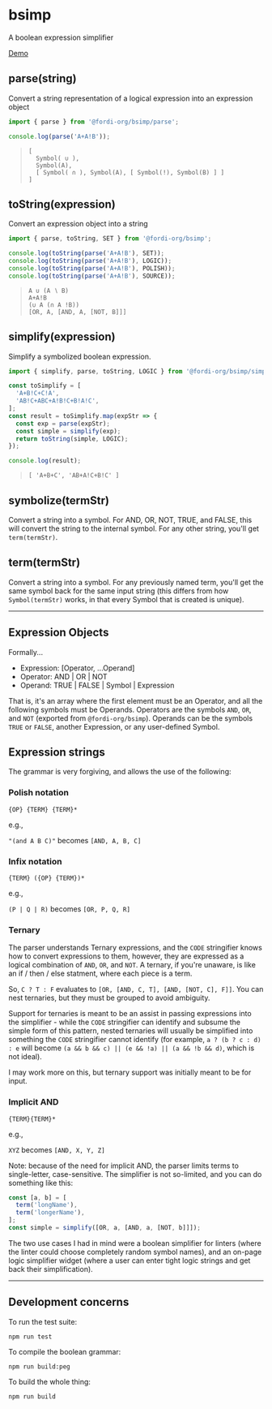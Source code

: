 # bsimp

A boolean expression simplifier

[Demo](https://fordi.github.io/bsimp)

## parse(string)

Convert a string representation of a logical expression into an expression object

```javascript
import { parse } from '@fordi-org/bsimp/parse';

console.log(parse('A+A!B'));
```

> ```
> [
>   Symbol( ∪ ),
>   Symbol(A),
>   [ Symbol( ∩ ), Symbol(A), [ Symbol(!), Symbol(B) ] ]
> ]
> ```

## toString(expression)

Convert an expression object into a string

```javascript
import { parse, toString, SET } from '@fordi-org/bsimp';

console.log(toString(parse('A+A!B'), SET));
console.log(toString(parse('A+A!B'), LOGIC));
console.log(toString(parse('A+A!B'), POLISH));
console.log(toString(parse('A+A!B'), SOURCE));
```

> ```
> A ∪ (A ∖ B)
> A+A!B
> (∪ A (∩ A !B))
> [OR, A, [AND, A, [NOT, B]]]
> ```

## simplify(expression)

Simplify a symbolized boolean expression.

```javascript
import { simplify, parse, toString, LOGIC } from '@fordi-org/bsimp/simplify';

const toSimplify = [
  'A+B!C+C!A',
  'AB!C+ABC+A!B!C+B!A!C',
];
const result = toSimplify.map(expStr => {
  const exp = parse(expStr);
  const simple = simplify(exp);
  return toString(simple, LOGIC);
});

console.log(result);
```

> ```
> [ 'A+B+C', 'AB+A!C+B!C' ]
> ```

## symbolize(termStr)

Convert a string into a symbol.  For AND, OR, NOT, TRUE, and FALSE, this will convert the string to the internal symbol.  For any other string, you'll get `term(termStr)`.

## term(termStr)

Convert a string into a symbol.  For any previously named term, you'll get the same symbol back for the same input string (this differs from how `Symbol(termStr)` works, in that every Symbol that is created is unique).

-----

## Expression Objects

Formally...

* Expression: [Operator, ...Operand]
* Operator: AND | OR | NOT
* Operand: TRUE | FALSE | Symbol | Expression

That is, it's an array where the first element must be an Operator, and all the following symbols must be Operands.  Operators are the symbols `AND`, `OR`, and `NOT` (exported from `@fordi-org/bsimp`).  Operands can be the symbols `TRUE` or `FALSE`, another Expression, or any user-defined Symbol.

## Expression strings

The grammar is very forgiving, and allows the use of the following:

### Polish notation

`{OP} {TERM} {TERM}*`

e.g.,

`"(and A B C)"` becomes `[AND, A, B, C]`

### Infix notation

`{TERM} ({OP} {TERM})*`

e.g.,

`(P | Q | R)` becomes `[OR, P, Q, R]`

### Ternary

The parser understands Ternary expressions, and the `CODE` stringifier knows how to convert expressions to them, however, they are expressed as a logical combination of `AND`, `OR`, and `NOT`.  A ternary, if you're unaware, is like an if / then / else statment, where each piece is a term.

So, `C ? T : F` evaluates to `[OR, [AND, C, T], [AND, [NOT, C], F]]`.  You can nest ternaries, but they must be grouped to avoid ambiguity.

Support for ternaries is meant to be an assist in passing expressions into the simplifier - while the `CODE` stringifier can identify and subsume the simple form of this pattern, nested ternaries will usually be simplified into something the `CODE` stringifier cannot identify (for example, `a ? (b ? c : d) : e` will become `(a && b && c) || (e && !a) || (a && !b && d)`, which is not ideal).

I may work more on this, but ternary support was initially meant to be for input.

### Implicit AND

`{TERM}{TERM}*`

e.g.,

`XYZ` becomes `[AND, X, Y, Z]`

Note: because of the need for implicit AND,
the parser limits terms to single-letter, case-sensitive.  The simplifier is not so-limited, and you can do something like this:

```javascript
const [a, b] = [
  term('longName'),
  term('longerName'),
];
const simple = simplify([OR, a, [AND, a, [NOT, b]]]);
```

The two use cases I had in mind were a boolean simplifier for linters (where the linter could choose completely random symbol names), and an on-page logic simplifier widget (where a user can enter tight logic strings and get back their simplification).

-----

## Development concerns

To run the test suite:

```
npm run test
```

To compile the boolean grammar:

```
npm run build:peg
```

To build the whole thing:

```
npm run build
```

